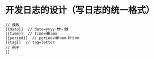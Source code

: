 ﻿# 开发日志的设计（写日志的统一格式）

```
// 模板
[{date}]  // date=yyyy-MM-dd
[{time}]  // time=HH:mm
[{period}]  // period=HH:mm-HH:mm
[{tag}]  // tag=letter
// 例子
[]
```